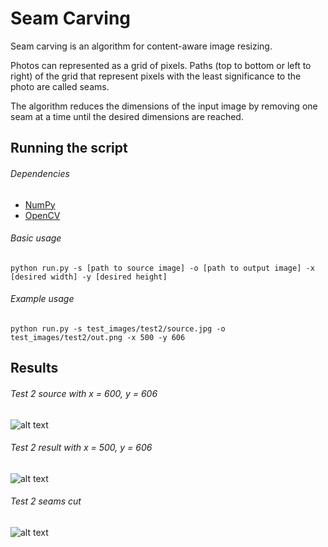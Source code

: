 # Seam Carving
Seam carving is an algorithm for content-aware image resizing.

Photos can represented as a grid of pixels. Paths (top to bottom or left to right) of the grid that represent pixels with the least significance to the photo are called seams.

The algorithm reduces the dimensions of the input image by removing one seam at a time until the desired dimensions are reached.

## Running the script
###### Dependencies
  * [NumPy](http://www.numpy.org/)
  * [OpenCV](http://docs.opencv.org/3.0-beta/doc/py_tutorials/py_tutorials.html)

###### Basic usage
`python run.py -s [path to source image] -o [path to output image] -x [desired width] -y [desired height]`

###### Example usage
`python run.py -s test_images/test2/source.jpg -o test_images/test2/out.png -x 500 -y 606`

## Results
###### Test 2 source with x = 600, y = 606
![alt text](https://github.com/g3aishih/seam-carving/blob/master/test_images/test2/source.jpg "Test 2 source")

###### Test 2 result with x = 500, y = 606
![alt text](https://github.com/g3aishih/seam-carving/blob/master/test_images/test2/out.png "Test 2 result")

###### Test 2 seams cut
![alt text](https://github.com/g3aishih/seam-carving/blob/master/test_images/test2/out_seams.png "Test 2 seams")
